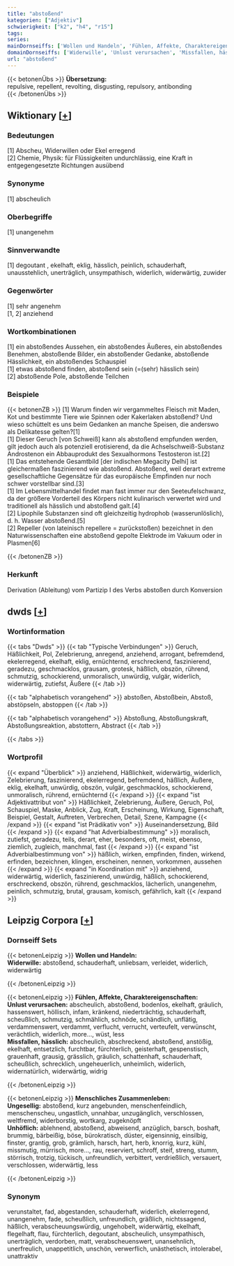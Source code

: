 ```yaml
---
title: "abstoßend"
kategorien: ["Adjektiv"]
schwierigkeit: ["k2", "h4", "r15"]
tags:
series:
mainDornseiffs: ['Wollen und Handeln', 'Fühlen, Affekte, Charaktereigenschaften', 'Menschliches Zusammenleben']
domainDornseiffs: ['Widerwille', 'Unlust verursachen', 'Missfallen, hässlich', 'Ungesellig', 'Unhöflich']
url: "abstoßend"
---
```


{{< betonenÜbs >}}
**Übersetzung:**  
repulsive, repellent, revolting, disgusting, repulsory, antibonding  
{{< /betonenÜbs >}}

## Wiktionary [[+](https://de.wiktionary.org/wiki/abstoßend)]

### Bedeutungen
[1] Abscheu, Widerwillen oder Ekel erregend  
[2] Chemie, Physik: für Flüssigkeiten undurchlässig, eine Kraft in entgegengesetzte Richtungen ausübend  

### Synonyme
[1] abscheulich  

### Oberbegriffe
[1] unangenehm  

### Sinnverwandte
[1] degoutant , ekelhaft, eklig, hässlich, peinlich, schauderhaft, unausstehlich, unerträglich, unsympathisch, widerlich, widerwärtig, zuwider  

### Gegenwörter
[1] sehr angenehm  
[1, 2] anziehend  

### Wortkombinationen
[1] ein abstoßendes Aussehen, ein abstoßendes Äußeres, ein abstoßendes Benehmen, abstoßende Bilder, ein abstoßender Gedanke, abstoßende Hässlichkeit, ein abstoßendes Schauspiel  
[1] etwas abstoßend finden, abstoßend sein (=(sehr) hässlich sein)  
[2] abstoßende Pole, abstoßende Teilchen  

### Beispiele
{{< betonenZB >}}
[1] Warum finden wir vergammeltes Fleisch mit Maden, Kot und bestimmte Tiere wie Spinnen oder Kakerlaken abstoßend? Und wieso schüttelt es uns beim Gedanken an manche Speisen, die anderswo als Delikatesse gelten?[1]  
[1] Dieser Geruch [von Schweiß] kann als abstoßend empfunden werden, gilt jedoch auch als potenziell erotisierend, da die Achselschweiß-Substanz Androstenon ein Abbauprodukt des Sexualhormons Testosteron ist.[2]  
[1] Das entstehende Gesamtbild [der indischen Megacity Delhi] ist gleichermaßen faszinierend wie abstoßend. Abstoßend, weil derart extreme gesellschaftliche Gegensätze für das europäische Empfinden nur noch schwer vorstellbar sind.[3]  
[1] Im Lebensmittelhandel findet man fast immer nur den Seeteufelschwanz, da der größere Vorderteil des Körpers nicht kulinarisch verwertet wird und traditionell als hässlich und abstoßend galt.[4]  
[2] Lipophile Substanzen sind oft gleichzeitig hydrophob (wasserunlöslich), d. h. Wasser abstoßend.[5]  
[2] Repeller (von lateinisch repellere = zurückstoßen) bezeichnet in den Naturwissenschaften eine abstoßend gepolte Elektrode im Vakuum oder in Plasmen[6]  

{{< /betonenZB >}}
### Herkunft
Derivation (Ableitung) vom Partizip I des Verbs abstoßen durch Konversion  



## dwds [[+](https://www.dwds.de/wb/abstoßend)]

### Wortinformation
{{< tabs "Dwds" >}}
{{< tab "Typische Verbindungen" >}}
Geruch, Häßlichkeit, Pol, Zelebrierung, anregend, anziehend, arrogant, befremdend, ekelerregend, ekelhaft, eklig, ernüchternd, erschreckend, faszinierend, geradezu, geschmacklos, grausam, grotesk, häßlich, obszön, rührend, schmutzig, schockierend, unmoralisch, unwürdig, vulgär, widerlich, widerwärtig, zutiefst, Äußere
{{< /tab >}}

{{< tab "alphabetisch vorangehend" >}}
abstoßen, Abstoßbein, Abstoß, abstöpseln, abstoppen
{{< /tab >}}

{{< tab "alphabetisch vorangehend" >}}
Abstoßung, Abstoßungskraft, Abstoßungsreaktion, abstottern, Abstract
{{< /tab >}}

{{< /tabs >}}

### Wortprofil
{{< expand "Überblick" >}} anziehend, Häßlichkeit, widerwärtig, widerlich, Zelebrierung, faszinierend, ekelerregend, befremdend, häßlich, Äußere, eklig, ekelhaft, unwürdig, obszön, vulgär, geschmacklos, schockierend, unmoralisch, rührend, ernüchternd {{< /expand >}}
{{< expand "ist Adjektivattribut von" >}} Häßlichkeit, Zelebrierung, Äußere, Geruch, Pol, Schauspiel, Maske, Anblick, Zug, Kraft, Erscheinung, Wirkung, Eigenschaft, Beispiel, Gestalt, Auftreten, Verbrechen, Detail, Szene, Kampagne {{< /expand >}}
{{< expand "ist Prädikativ von" >}} Auseinandersetzung, Bild {{< /expand >}}
{{< expand "hat Adverbialbestimmung" >}} moralisch, zutiefst, geradezu, teils, derart, eher, besonders, oft, meist, ebenso, ziemlich, zugleich, manchmal, fast {{< /expand >}}
{{< expand "ist Adverbialbestimmung von" >}} häßlich, wirken, empfinden, finden, wirkend, erfinden, bezeichnen, klingen, erscheinen, nennen, vorkommen, aussehen {{< /expand >}}
{{< expand "in Koordination mit" >}} anziehend, widerwärtig, widerlich, faszinierend, unwürdig, häßlich, schockierend, erschreckend, obszön, rührend, geschmacklos, lächerlich, unangenehm, peinlich, schmutzig, brutal, grausam, komisch, gefährlich, kalt {{< /expand >}}

## Leipzig Corpora [[+](https://corpora.uni-leipzig.de/en/res?word=abstoßend&corpusId=deu_newscrawl-public_2018)]

### Dornseiff Sets
{{< betonenLeipzig >}}
**Wollen und Handeln:**  
**Widerwille:** abstoßend, schauderhaft, unliebsam, verleidet, widerlich, widerwärtig  

{{< /betonenLeipzig >}}


{{< betonenLeipzig >}}
**Fühlen, Affekte, Charaktereigenschaften:**  
**Unlust verursachen:** abscheulich, abstoßend, bodenlos, ekelhaft, gräulich, hassenswert, höllisch, infam, kränkend, niederträchtig, schauderhaft, scheußlich, schmutzig, schmählich, schnöde, schändlich, unflätig, verdammenswert, verdammt, verflucht, verrucht, verteufelt, verwünscht, verächtlich, widerlich, more..., wüst, less  
**Missfallen, hässlich:** abscheulich, abschreckend, abstoßend, anstößig, ekelhaft, entsetzlich, furchtbar, fürchterlich, geisterhaft, gespenstisch, grauenhaft, grausig, grässlich, gräulich, schattenhaft, schauderhaft, scheußlich, schrecklich, ungeheuerlich, unheimlich, widerlich, widernatürlich, widerwärtig, widrig  

{{< /betonenLeipzig >}}


{{< betonenLeipzig >}}
**Menschliches Zusammenleben:**  
**Ungesellig:** abstoßend, kurz angebunden, menschenfeindlich, menschenscheu, ungastlich, unnahbar, unzugänglich, verschlossen, weltfremd, widerborstig, wortkarg, zugeknöpft  
**Unhöflich:** ablehnend, abstoßend, abweisend, anzüglich, barsch, boshaft, brummig, bärbeißig, böse, bürokratisch, düster, eigensinnig, einsilbig, finster, grantig, grob, grämlich, harsch, hart, herb, knorrig, kurz, kühl, missmutig, mürrisch, more..., rau, reserviert, schroff, steif, streng, stumm, störrisch, trotzig, tückisch, unfreundlich, verbittert, verdrießlich, versauert, verschlossen, widerwärtig, less  

{{< /betonenLeipzig >}}

### Synonym
verunstaltet, fad, abgestanden, schauderhaft, widerlich, ekelerregend, unangenehm, fade, scheußlich, unfreundlich, gräßlich, nichtssagend, häßlich, verabscheuungswürdig, ungehobelt, widerwärtig, ekelhaft, flegelhaft, flau, fürchterlich, degoutant, abscheulich, unsympathisch, unerträglich, verdorben, matt, verabscheuenswert, unansehnlich, unerfreulich, unappetitlich, unschön, verwerflich, unästhetisch, intolerabel, unattraktiv

